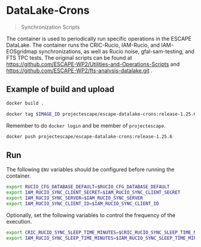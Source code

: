 # DataLake-Crons
> Synchronization Scripts

The container is used to periodically run specific operations in the ESCAPE DataLake.
The container runs the CRIC-Rucio, IAM-Rucio, and IAM-EOSgridmap synchronizations, as well as Rucio noise, gfal-sam-testing, and FTS TPC tests.
The original scripts can be found at https://github.com/ESCAPE-WP2/Utilities-and-Operations-Scripts and https://github.com/ESCAPE-WP2/fts-analysis-datalake.git .

## Example of build and upload
```bash
docker build .

docker tag $IMAGE_ID projectescape/escape-datalake-crons:release-1.25.6
```
Remember to do `docker login` and be member of `projectescape`.
```bash
docker push projectescape/escape-datalake-crons:release-1.25.6
```
## Run

The following `ENV` variables should be configured before running the container.
```bash
export RUCIO_CFG_DATABASE_DEFAULT=$RUCIO_CFG_DATABASE_DEFAULT
export IAM_RUCIO_SYNC_CLIENT_SECRET=$IAM_RUCIO_SYNC_CLIENT_SECRET
export IAM_RUCIO_SYNC_SERVER=$IAM_RUCIO_SYNC_SERVER
export IAM_RUCIO_SYNC_CLIENT_ID=$IAM_RUCIO_SYNC_CLIENT_ID
```
Optionally, set the following variables to control the frequency of the execution.
```bash    
export CRIC_RUCIO_SYNC_SLEEP_TIME_MINUTES=$CRIC_RUCIO_SYNC_SLEEP_TIME_MINUTES
export IAM_RUCIO_SYNC_SLEEP_TIME_MINUTES=$IAM_RUCIO_SYNC_SLEEP_TIME_MINUTES
```